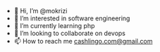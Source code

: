 - 👋 Hi, I’m @mokrizi
- 👀 I’m interested in software engineering
- 🌱 I’m currently learning php
- 💞️ I’m looking to collaborate on devops
- 📫 How to reach me cashlingo.com@gmail.com

<!---
mokrizi/mokrizi is a ✨ special ✨ repository because its `README.md` (this file) appears on your GitHub profile.
You can click the Preview link to take a look at your changes.
--->
